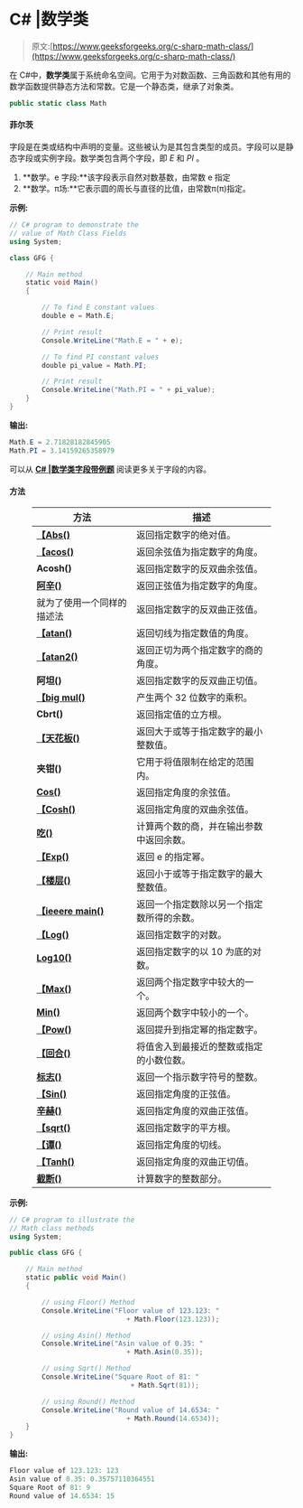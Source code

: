 # C# |数学类

> 原文:[https://www.geeksforgeeks.org/c-sharp-math-class/](https://www.geeksforgeeks.org/c-sharp-math-class/)

在 C#中，**数学类**属于系统命名空间。它用于为对数函数、三角函数和其他有用的数学函数提供静态方法和常数。它是一个静态类，继承了对象类。

```cs
public static class Math
```

#### 菲尔茨

字段是在类或结构中声明的变量。这些被认为是其包含类型的成员。字段可以是静态字段或实例字段。数学类包含两个字段，即 *E* 和 *PI* 。

1.  **数学。e 字段:**该字段表示自然对数基数，由常数 e 指定
2.  **数学。π场:**它表示圆的周长与直径的比值，由常数π(π)指定。

**示例:**

```cs
// C# program to demonstrate the
// value of Math Class Fields
using System;

class GFG {

    // Main method
    static void Main()
    {

        // To find E constant values
        double e = Math.E;

        // Print result
        Console.WriteLine("Math.E = " + e);

        // To find PI constant values
        double pi_value = Math.PI;

        // Print result
        Console.WriteLine("Math.PI = " + pi_value);
    }
}
```

**输出:**

```cs
Math.E = 2.71828182845905
Math.PI = 3.14159265358979

```

可以从 [**C# |数学类字段带例题**](https://www.geeksforgeeks.org/c-math-class-fields-with-examples/) 阅读更多关于字段的内容。

#### 方法

<figure class="table">

| 方法 | 描述 |
| --- | --- |
| **[【Abs()](https://www.geeksforgeeks.org/c-math-abs-method-set-1/)** | 返回指定数字的绝对值。 |
| **[【acos()](https://www.geeksforgeeks.org/c-math-acos-method/)** | 返回余弦值为指定数字的角度。 |
| **Acosh()** | 返回指定数字的反双曲余弦值。 |
| **[阿辛()](https://www.geeksforgeeks.org/c-math-asin-method/)** | 返回正弦值为指定数字的角度。 |
| 就为了使用一个同样的描述法 | 返回指定数字的反双曲正弦值。 |
| **[【atan()](https://www.geeksforgeeks.org/c-math-atan-method/)** | 返回切线为指定数值的角度。 |
| **[【atan2()](https://www.geeksforgeeks.org/c-math-atan2-method/)** | 返回正切为两个指定数字的商的角度。 |
| **阿坦()** | 返回指定数字的反双曲正切值。 |
| **[【big mul()](https://www.geeksforgeeks.org/c-math-bigmul-method/)** | 产生两个 32 位数字的乘积。 |
| **Cbrt()** | 返回指定值的立方根。 |
| **[【天花板()](https://www.geeksforgeeks.org/c-math-ceiling-method/)** | 返回大于或等于指定数字的最小整数值。 |
| **夹钳()** | 它用于将值限制在给定的范围内。 |
| **[Cos()](https://www.geeksforgeeks.org/c-math-cos-method/)** | 返回指定角度的余弦值。 |
| **[【Cosh()](https://www.geeksforgeeks.org/c-math-cosh-method/)** | 返回指定角度的双曲余弦值。 |
| **[吃()](https://www.geeksforgeeks.org/c-math-divrem-method/)** | 计算两个数的商，并在输出参数中返回余数。 |
| **[【Exp()](https://www.geeksforgeeks.org/c-math-exp-method/)** | 返回 e 的指定幂。 |
| **[【楼层()](https://www.geeksforgeeks.org/c-math-floor-method/)** | 返回小于或等于指定数字的最大整数值。 |
| **[【ieeere main()](https://www.geeksforgeeks.org/c-math-ieeeremainder-method/)** | 返回一个指定数除以另一个指定数所得的余数。 |
| **[【Log()](https://www.geeksforgeeks.org/c-math-log-method/)** | 返回指定数字的对数。 |
| **[Log10()](https://www.geeksforgeeks.org/c-math-log10-method/)** | 返回指定数字的以 10 为底的对数。 |
| **[【Max()](https://www.geeksforgeeks.org/c-math-max-method/)** | 返回两个指定数字中较大的一个。 |
| **[Min()](https://www.geeksforgeeks.org/c-math-min-method/)** | 返回两个数字中较小的一个。 |
| **[【Pow()](https://www.geeksforgeeks.org/c-math-pow-method/)** | 返回提升到指定幂的指定数字。 |
| **[【回合()](https://www.geeksforgeeks.org/c-math-round-method-set-1/)** | 将值舍入到最接近的整数或指定的小数位数。 |
| **[标志()](https://www.geeksforgeeks.org/c-math-sign-method/)** | 返回一个指示数字符号的整数。 |
| **[【Sin()](https://www.geeksforgeeks.org/c-math-sin-method/)** | 返回指定角度的正弦值。 |
| **[辛赫()](https://www.geeksforgeeks.org/c-math-sinh-method/)** | 返回指定角度的双曲正弦值。 |
| **[【sqrt()](https://www.geeksforgeeks.org/c-math-sqrt-method/)** | 返回指定数字的平方根。 |
| **[【谭()](https://www.geeksforgeeks.org/c-math-tan-method/)** | 返回指定角度的切线。 |
| **[【Tanh()](https://www.geeksforgeeks.org/c-math-tanh-method/)** | 返回指定角度的双曲正切值。 |
| **[截断()](https://www.geeksforgeeks.org/c-math-truncate-method/)** | 计算数字的整数部分。 |

</figure>

**示例:**

```cs
// C# program to illustrate the
// Math class methods
using System;

public class GFG {

    // Main method
    static public void Main()
    {

        // using Floor() Method
        Console.WriteLine("Floor value of 123.123: "
                             + Math.Floor(123.123));

        // using Asin() Method
        Console.WriteLine("Asin value of 0.35: "
                             + Math.Asin(0.35));

        // using Sqrt() Method
        Console.WriteLine("Square Root of 81: "
                              + Math.Sqrt(81));

        // using Round() Method
        Console.WriteLine("Round value of 14.6534: "
                             + Math.Round(14.6534));
    }
}
```

**输出:**

```cs
Floor value of 123.123: 123
Asin value of 0.35: 0.35757110364551
Square Root of 81: 9
Round value of 14.6534: 15

```